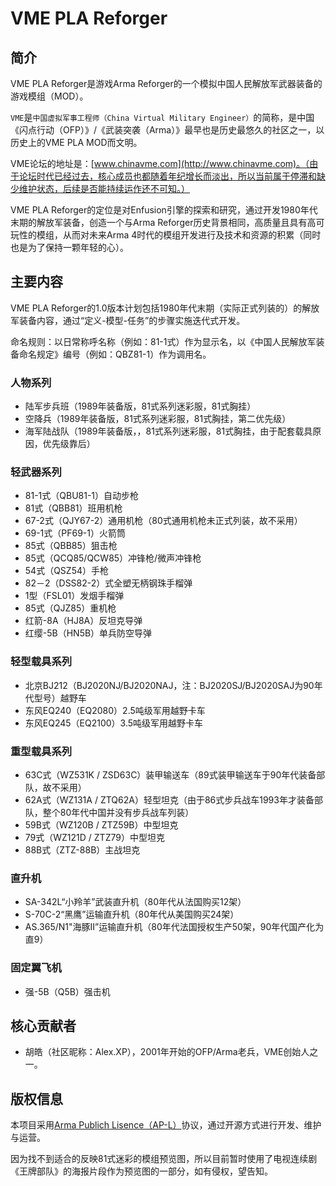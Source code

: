 # VME PLA Reforger

## 简介

VME PLA Reforger是游戏Arma Reforger的一个模拟中国人民解放军武器装备的游戏模组（MOD）。

`VME`是`中国虚拟军事工程师（China Virtual Military Engineer）`的简称，是中国《闪点行动（OFP）》/《武装突袭（Arma）》最早也是历史最悠久的社区之一，以历史上的VME PLA MOD而文明。

VME论坛的地址是：[www.chinavme.com](http://www.chinavme.com)。（由于论坛时代已经过去，核心成员也都随着年纪增长而淡出，所以当前属于停滞和缺少维护状态，后续是否能持续运作还不可知。）

VME PLA Reforger的定位是对Enfusion引擎的探索和研究，通过开发1980年代末期的解放军装备，创造一个与Arma Reforger历史背景相同，高质量且具有高可玩性的模组，从而对未来Arma 4时代的模组开发进行及技术和资源的积累（同时也是为了保持一颗年轻的心）。

## 主要内容

VME PLA Reforger的1.0版本计划包括1980年代末期（实际正式列装的）的解放军装备内容，通过“定义-模型-任务”的步骤实施迭代式开发。

命名规则：以日常称呼名称（例如：81-1式）作为显示名，以《中国人民解放军装备命名规定》编号（例如：QBZ81-1）作为调用名。

### 人物系列

- 陆军步兵班（1989年装备版，81式系列迷彩服，81式胸挂）
- 空降兵（1989年装备版，81式系列迷彩服，81式胸挂，第二优先级）
- 海军陆战队（1989年装备版，，81式系列迷彩服，81式胸挂，由于配套载具原因，优先级靠后）

### 轻武器系列

- 81-1式（QBU81-1）自动步枪
- 81式（QBB81）班用机枪
- 67-2式（QJY67-2）通用机枪（80式通用机枪未正式列装，故不采用）
- 69-1式（PF69-1）火箭筒
- 85式（QBB85）狙击枪
- 85式（QCQ85/QCW85）冲锋枪/微声冲锋枪
- 54式（QSZ54）手枪
- 82－2（DSS82-2）式全塑无柄钢珠手榴弹
- 1型（FSL01）发烟手榴弹
- 85式（QJZ85）重机枪
- 红箭-8A（HJ8A）反坦克导弹
- 红缨-5B（HN5B）单兵防空导弹

### 轻型载具系列

- 北京BJ212（BJ2020NJ/BJ2020NAJ，注：BJ2020SJ/BJ2020SAJ为90年代型号）越野车
- 东风EQ240（EQ2080）2.5吨级军用越野卡车
- 东风EQ245（EQ2100）3.5吨级军用越野卡车

### 重型载具系列

- 63C式（WZ531K / ZSD63C）装甲输送车（89式装甲输送车于90年代装备部队，故不采用）
- 62A式（WZ131A / ZTQ62A）轻型坦克（由于86式步兵战车1993年才装备部队，整个80年代中国并没有步兵战车列装）
- 59B式（WZ120B / ZTZ59B）中型坦克
- 79式（WZ121D / ZTZ79）中型坦克
- 88B式（ZTZ-88B）主战坦克

### 直升机

- SA-342L“小羚羊”武装直升机（80年代从法国购买12架）
- S-70C-2“黑鹰”运输直升机（80年代从美国购买24架）
- AS.365/N1"海豚II”运输直升机（80年代法国授权生产50架，90年代国产化为直9）

### 固定翼飞机

- 强-5B（Q5B）强击机

## 核心贡献者

- 胡皓（社区昵称：Alex.XP），2001年开始的OFP/Arma老兵，VME创始人之一。

## 版权信息

本项目采用[Arma Publich Lisence（AP-L）](https://www.bohemia.net/community/licenses/arma-public-license)协议，通过开源方式进行开发、维护与运营。

因为找不到适合的反映81式迷彩的模组预览图，所以目前暂时使用了电视连续剧《王牌部队》的海报片段作为预览图的一部分，如有侵权，望告知。

